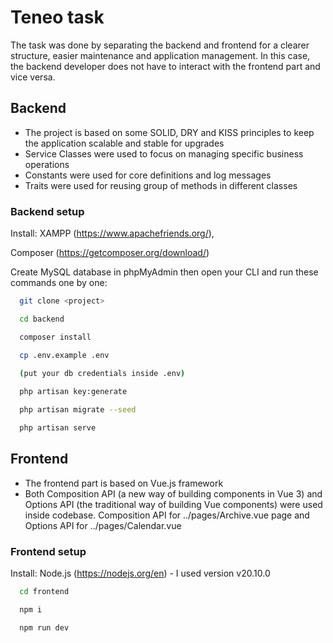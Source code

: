 # Teneo task
The task was done by separating the backend and frontend for a clearer structure, easier maintenance and application management. In this case, the backend developer does not have to interact with the frontend part and vice versa.

## Backend
- The project is based on some SOLID, DRY and KISS principles to keep the application scalable and stable for upgrades
- Service Classes were used to focus on managing specific business operations
- Constants were used for core definitions and log messages
- Traits were used for reusing group of methods in different classes

### Backend setup

Install: 
XAMPP (https://www.apachefriends.org/), 

Composer (https://getcomposer.org/download/)

Create MySQL database in phpMyAdmin then open your CLI and run these commands one by one:

```bash
  git clone <project>

  cd backend

  composer install

  cp .env.example .env 
  
  (put your db credentials inside .env)

  php artisan key:generate

  php artisan migrate --seed

  php artisan serve


```

## Frontend
- The frontend part is based on Vue.js framework
- Both Composition API (a new way of building components in Vue 3) and Options API (the traditional way of building Vue components) were used inside codebase. Composition API for ../pages/Archive.vue page and Options API for ../pages/Calendar.vue

### Frontend setup

Install: 
Node.js (https://nodejs.org/en) - I used version v20.10.0 

```bash
  cd frontend

  npm i

  npm run dev
```



